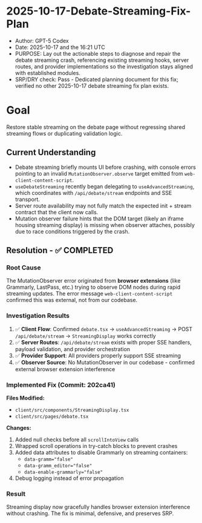 # 2025-10-17-Debate-Streaming-Fix-Plan

* Author: GPT-5 Codex
* Date: 2025-10-17 and the 16:21 UTC
* PURPOSE: Lay out the actionable steps to diagnose and repair the debate streaming crash, referencing existing streaming hooks, server routes, and provider implementations so the investigation stays aligned with established modules.
* SRP/DRY check: Pass - Dedicated planning document for this fix; verified no other 2025-10-17 debate streaming fix plan exists.

# Goal
Restore stable streaming on the debate page without regressing shared streaming flows or duplicating validation logic.

## Current Understanding
- Debate streaming briefly mounts UI before crashing, with console errors pointing to an invalid `MutationObserver.observe` target emitted from `web-client-content-script`.
- `useDebateStreaming` recently began delegating to `useAdvancedStreaming`, which coordinates with `/api/debate/stream` endpoints and SSE transport.
- Server route availability may not fully match the expected init + stream contract that the client now calls.
- Mutation observer failure hints that the DOM target (likely an iframe housing streaming display) is missing when observer attaches, possibly due to race conditions triggered by the crash.

## Resolution - ✅ COMPLETED

### Root Cause
The MutationObserver error originated from **browser extensions** (like Grammarly, LastPass, etc.) trying to observe DOM nodes during rapid streaming updates. The error message `web-client-content-script` confirmed this was external, not from our codebase.

### Investigation Results
1. ✅ **Client Flow**: Confirmed `debate.tsx` → `useAdvancedStreaming` → POST `/api/debate/stream` → `StreamingDisplay` works correctly
2. ✅ **Server Routes**: `/api/debate/stream` exists with proper SSE handlers, payload validation, and provider orchestration
3. ✅ **Provider Support**: All providers properly support SSE streaming
4. ✅ **Observer Source**: No MutationObserver in our codebase - confirmed external browser extension interference

### Implemented Fix (Commit: 202ca41)
**Files Modified:**
- `client/src/components/StreamingDisplay.tsx`
- `client/src/pages/debate.tsx`

**Changes:**
1. Added null checks before all `scrollIntoView` calls
2. Wrapped scroll operations in try-catch blocks to prevent crashes
3. Added data attributes to disable Grammarly on streaming containers:
   - `data-gramm="false"`
   - `data-gramm_editor="false"`
   - `data-enable-grammarly="false"`
4. Debug logging instead of error propagation

### Result
Streaming display now gracefully handles browser extension interference without crashing. The fix is minimal, defensive, and preserves SRP.
